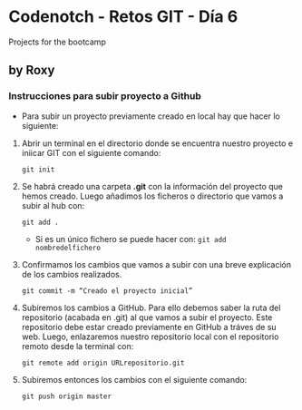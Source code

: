 # Codenotch - Retos GIT - Día 6 
Projects for the bootcamp

## by **Roxy**
### **Instrucciones para subir proyecto a Github**
 

- Para subir un proyecto previamente creado en local hay que hacer lo siguiente: 


1. Abrir un terminal en el directorio donde se encuentra nuestro proyecto e iniicar GIT con el siguiente comando: 

    <code>git init</code>

2. Se habrá creado una carpeta **.git** con la información del proyecto que hemos creado. 
    Luego añadimos los ficheros o directorio que vamos a subir al hub con: 

    <code>git add . </code>

    - Si es un único fichero se puede hacer con: 
         <code>git add nombredelfichero</code>

3. Confirmamos los cambios que vamos a subir con una breve explicación de los cambios realizados.

     <code>git commit -m “Creado el proyecto inicial” </code>

4. Subiremos los cambios a GitHub. Para ello debemos saber la ruta del repositorio (acabada en .git) al que vamos a subir el proyecto. Este repositorio debe estar creado previamente en GitHub a tráves de su web.  Luego, enlazaremos nuestro repositorio local con el repositorio remoto desde la terminal con: 

    <code>git remote add origin URLrepositorio.git </code>

5. Subiremos entonces los cambios con el siguiente comando: 

    <code>git push origin master </code>